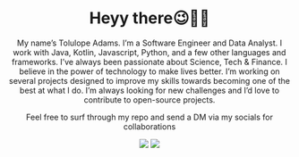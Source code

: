 <h1 align='center'>Heyy there😉👋🏽</h1>

<p align='center'>
My name’s Tolulope Adams. I’m a Software Engineer and Data Analyst. I work with Java, Kotlin, Javascript, Python, and a few other languages and frameworks. I’ve always been passionate about Science, Tech & Finance. I believe in the power of technology to make lives better. I’m working on several projects designed to improve my skills towards becoming one of the best at what I do. I’m always looking for new challenges and I’d love to contribute to open-source projects.
</p>

<p align='center'>Feel free to surf through my repo and send a DM via my socials for collaborations</p>

<p align='center'>
  

<p align = "center">
  <img src = "https://github-readme-stats.vercel.app/api?username=tolulope-adams&show_icons=true&title_color=47ff78&text_color=efefed&icon_color=47ff78&bg_color=0b0b0c&line_height=27">
    
  <img src = "https://github-readme-stats.vercel.app/api/top-langs/?username=tolulope-adams&title_color=47ff78&text_color=efefed&icon_color=47ff78&bg_color=0b0b0c&line_height=27">
</p>
